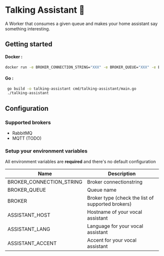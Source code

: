 # Talking Assistant 🤖

A Worker that consumes a given queue and makes your home assistant say something interesting.

## Getting started

#### Docker :

```bash
docker run -e BROKER_CONNECTION_STRING="XXX" -e BROKER_QUEUE="XXX" -e BROKER="XXX" -e ASSISTANT_HOST="XXX" -e ASSISTANT_LANG="XXX" -e ASSISTANT_ACCENT="XXX" tarektouati/talking-assistant
```

#### Go :

```bash
 go build -o talking-assistant cmd/talking-assistant/main.go
 ./talking-assistant
```

## Configuration

### Supported brokers

- RabbitMQ
- MQTT (TODO)

### Setup your environment variables

All environment variables are **required** and there's no default configuration

| Name                     | Description                                       |
| ------------------------ | ------------------------------------------------- |
| BROKER_CONNECTION_STRING | Broker connectionstring                           |
| BROKER_QUEUE             | Queue name                                        |
| BROKER                   | Broker type (check the list of supported brokers) |
| ASSISTANT_HOST           | Hostname of your vocal assistant                  |
| ASSISTANT_LANG           | Language for your vocal assistant                 |
| ASSISTANT_ACCENT         | Accent for your vocal assistant                   |
